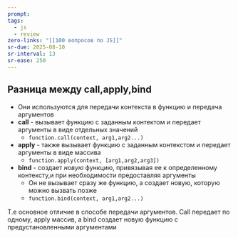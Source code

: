 ```yaml
---
prompt: 
tags:
  - js
  - review
zero-links: "[[100 вопросов по JS]]"
sr-due: 2025-08-10
sr-interval: 13
sr-ease: 250
---
```

## Разница между call,apply,bind
- Они используются для передачи контекста в функцию и передача аргументов
- **call** - вызывает функцию с заданным контектом и передает аргументы в виде отдельных значений
	- `function.call(context, arg1,arg2...)`
- **apply** - также вызывает функцию с заданным контекстом и передает аргументы в виде массива
	- `function.apply(context, [arg1,arg2,arg3])`
- **bind** - создает *новую* функцию, привязывая ее к определенному контексту,и при необходимости предоставляя аргументы
	- Он не вызывает сразу же функцию, а создает новую, которую можно вызвать позже
	- `function.bind(context, arg1,arg2...)`

Т.е основное отличие в способе передачи аргументов. Call передает по одному, apply массив, а bind создает новую функцию с предустановленными аргументами

